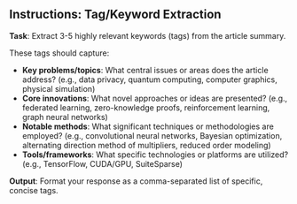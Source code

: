 <!-- INCLUDE: prompts/_role_scholar_reviewing.md -->

## Instructions: Tag/Keyword Extraction

**Task**: Extract 3-5 highly relevant keywords (tags) from the article summary.

These tags should capture:
- **Key problems/topics**: What central issues or areas does the article address? (e.g., data privacy, quantum computing, computer graphics, physical simulation)
- **Core innovations**: What novel approaches or ideas are presented? (e.g., federated learning, zero-knowledge proofs, reinforcement learning, graph neural networks)
- **Notable methods**: What significant techniques or methodologies are employed? (e.g., convolutional neural networks, Bayesian optimization, alternating direction method of multipliers, reduced order modeling)
- **Tools/frameworks**: What specific technologies or platforms are utilized? (e.g., TensorFlow, CUDA/GPU, SuiteSparse)

**Output**: Format your response as a comma-separated list of specific, concise tags.